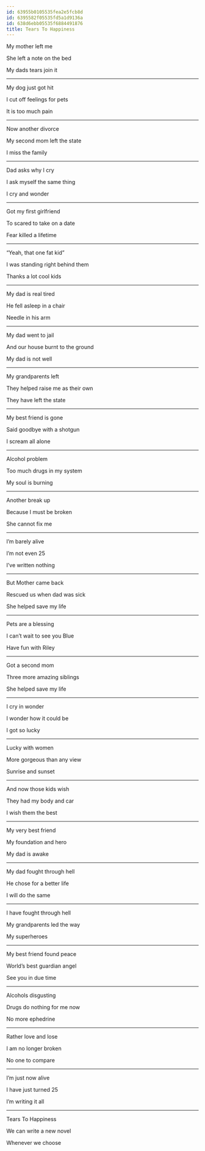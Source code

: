 ```yaml
---
id: 63955b0105535fea2e5fcb8d
id: 6395582f05535fd5a1d9136a
id: 638d6ebb05535f6884491876
title: Tears To Happiness 
---
```


My mother left me 

She left a note on the bed 

My dads tears join it 

---

My dog just got hit 

I cut off feelings for pets 

It is too much pain 

---

Now another divorce 

My second mom left the state 

I miss the family 

--- 

Dad asks why I cry 

I ask myself the same thing 

I cry and wonder 

---

Got my first girlfriend 

To scared to take on a date 

Fear killed a lifetime 

---

“Yeah, that one fat kid”

I was standing right behind them 

Thanks a lot cool kids 

---

My dad is real tired 

He fell asleep in a chair 

Needle in his arm 

---

My dad went to jail 

And our house burnt to the ground 

My dad is not well 

---

My grandparents left 

They helped raise me as their own

They have left the state 

---

My best friend is gone 

Said goodbye with a shotgun 

I scream all alone 

---

Alcohol problem 

Too much drugs in my system 

My soul is burning 

---

Another break up 

Because I must be broken

She cannot fix me 

---

I’m barely alive 

I’m not even 25 

I’ve written nothing 

---

But Mother came back 

Rescued us when dad was sick 

She helped save my life 

---

Pets are a blessing 

I can’t wait to see you Blue

Have fun with Riley 

---

Got a second mom 

Three more amazing siblings 

She helped save my life 

---

I cry in wonder 

I wonder how it could be 

I got so lucky 

---

Lucky with women

More gorgeous than any view 

Sunrise and sunset 

---

And now those kids wish 

They had my body and car 

I wish them the best 

---

My very best friend 

My foundation and hero 

My dad is awake 

---

My dad fought through hell

He chose for a better life 

I will do the same 

---

I have fought through hell 

My grandparents led the way 

My superheroes 

---

My best friend found peace 

World’s best guardian angel

See you in due time  

---

Alcohols disgusting 

Drugs do nothing for me now 

No more ephedrine 

---

Rather love and lose 

I am no longer broken 

No one to compare 

---

I’m just now alive 

I have just turned 25 

I’m writing it all 

---

Tears To Happiness  

We can write a new novel 

Whenever we choose 
